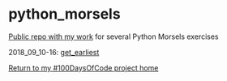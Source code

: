 # python_morsels
[Public repo with my work](https://github.com/mUtterberg/python_morsels/) for several Python Morsels exercises

2018_09_10-16: [get_earliest](https://mutterberg.github.io/python_morsels/get_earliest)

[Return to my #100DaysOfCode project home](https://mutterberg.github.io)
